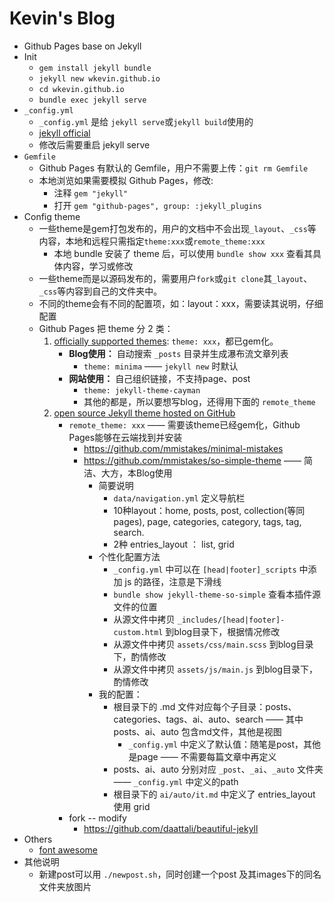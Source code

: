 # Kevin's Blog

- Github Pages base on Jekyll
- Init
    - `gem install jekyll bundle`
    - `jekyll new wkevin.github.io`
    - `cd wkevin.github.io`
    - `bundle exec jekyll serve`
- `_config.yml`
    - `_config.yml` 是给 `jekyll serve`或`jekyll build`使用的
    - [jekyll official](https://jekyllrb.com/docs/configuration/)
    - 修改后需要重启 jekyll serve
- `Gemfile`
    - Github Pages 有默认的 Gemfile，用户不需要上传：`git rm Gemfile`
    - 本地浏览如果需要模拟 Github Pages，修改:
        - 注释 `gem "jekyll"`
        - 打开 `gem "github-pages", group: :jekyll_plugins`
- Config theme
    - 一些theme是gem打包发布的，用户的文档中不会出现`_layout`、`_css`等内容，本地和远程只需指定`theme:xxx`或`remote_theme:xxx`
        - 本地 bundle 安装了 theme 后，可以使用 `bundle show xxx` 查看其具体内容，学习或修改
    - 一些theme而是以源码发布的，需要用户`fork`或`git clone`其`_layout`、`_css`等内容到自己的文件夹中。
    - 不同的theme会有不同的配置项，如：layout：xxx，需要读其说明，仔细配置
    - Github Pages 把 theme 分 2 类：
        1. [officially supported themes](https://pages.github.com/themes/): `theme: xxx`，都已gem化。
            - **Blog使用：** 自动搜索 `_posts` 目录并生成瀑布流文章列表
                - `theme: minima` —— `jekyll new` 时默认
            - **网站使用：** 自己组织链接，不支持page、post
                - `theme: jekyll-theme-cayman`
                - 其他的都是，所以要想写blog，还得用下面的 `remote_theme`
        2. [open source Jekyll theme hosted on GitHub](https://github.com/topics/jekyll-theme)
            - `remote_theme: xxx` —— 需要该theme已经gem化，Github Pages能够在云端找到并安装
                - https://github.com/mmistakes/minimal-mistakes
                - https://github.com/mmistakes/so-simple-theme —— 简洁、大方，本Blog使用
                    - 简要说明
                        - `data/navigation.yml` 定义导航栏
                        - 10种layout：home, posts, post, collection(等同pages), page, categories, category,  tags, tag, search.
                        - 2种 entries_layout ： list, grid
                    - 个性化配置方法
                        - `_config.yml` 中可以在 `[head|footer]_scripts` 中添加 js 的路径，注意是下滑线
                        - `bundle show jekyll-theme-so-simple` 查看本插件源文件的位置
                        - 从源文件中拷贝 `_includes/[head|footer]-custom.html` 到blog目录下，根据情况修改 
                        - 从源文件中拷贝 `assets/css/main.scss` 到blog目录下，酌情修改
                        - 从源文件中拷贝 `assets/js/main.js` 到blog目录下，酌情修改
                    - 我的配置：
                        - 根目录下的 .md 文件对应每个子目录：posts、categories、tags、ai、auto、search —— 其中 posts、ai、auto 包含md文件，其他是视图
                            - `_config.yml` 中定义了默认值：随笔是post，其他是page —— 不需要每篇文章中再定义
                        - posts、ai、auto 分别对应 `_post`、`_ai`、`_auto` 文件夹 —— `_config.yml` 中定义的path
                        - 根目录下的 `ai/auto/it.md` 中定义了 entries_layout 使用 grid 
            - fork -- modify
                - https://github.com/daattali/beautiful-jekyll
- Others
    - [font awesome](https://fontawesome.com)
- 其他说明
    - 新建post可以用 `./newpost.sh`，同时创建一个post 及其images下的同名文件夹放图片